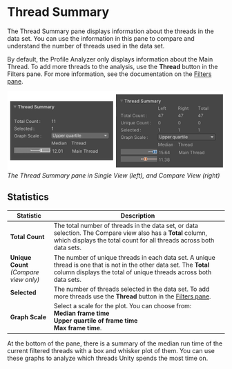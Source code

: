 # Thread Summary

The Thread Summary pane displays information about the threads in the data set. You can use the information in this pane to compare and understand the number of threads used in the data set.

By default, the Profile Analyzer only displays information about the Main Thread. To add more threads to the analysis, use the **Thread** button in the Filters pane. For more information, see the documentation on the [Filters pane](filtering-system.html/#thread-window).

![Thread Summary](images/thread-summary.png)<br/>*The Thread Summary pane in Single View (left), and Compare View (right)*

## Statistics

|**Statistic**|**Description**|
|---|---|
|**Total Count**|The total number of threads in the data set, or data selection. The Compare view also has a **Total** column, which displays the total count for all threads across both data sets.|
|**Unique Count**<br/>*(Compare view only)*|The number of unique threads in each data set. A unique thread is one that is not in the other data set. The **Total** column displays the total of unique threads across both data sets.|
|**Selected**|The number of threads selected in the data set. To add more threads use the **Thread** button in the [Filters pane](filtering-system.html/#thread-window).|
|**Graph Scale**|Select a scale for the plot. You can choose from:<br/> **Median frame time**<br/>**Upper quartile of frame time**</br>**Max frame time**.|

At the bottom of the pane, there is a summary of the median run time of the current filtered threads with a box and whisker plot of them. You can use these graphs to analyze which threads Unity spends the most time on.
